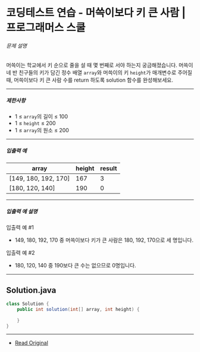 # 코딩테스트 연습 - 머쓱이보다 키 큰 사람 | 프로그래머스 스쿨

###### 문제 설명

머쓱이는 학교에서 키 순으로 줄을 설 때 몇 번째로 서야 하는지 궁금해졌습니다. 머쓱이네 반 친구들의 키가 담긴 정수 배열 `array`와 머쓱이의 키 `height`가 매개변수로 주어질 때, 머쓱이보다 키 큰 사람 수를 return 하도록 solution 함수를 완성해보세요.

---

##### 제한사항

* 1 ≤ `array`의 길이 ≤ 100
* 1 ≤ `height` ≤ 200
* 1 ≤ `array`의 원소 ≤ 200

---

##### 입출력 예

| array                  | height | result |
| ---------------------- | ------ | ------ |
| \[149, 180, 192, 170\] | 167    | 3      |
| \[180, 120, 140\]      | 190    | 0      |

---

##### 입출력 예 설명

입출력 예 #1

* 149, 180, 192, 170 중 머쓱이보다 키가 큰 사람은 180, 192, 170으로 세 명입니다.

입출력 예 #2

* 180, 120, 140 중 190보다 큰 수는 없으므로 0명입니다.
---
## Solution.java

```java
class Solution {
    public int solution(int[] array, int height) {
        
    }
}
```

---
* [Read Original](https://school.programmers.co.kr/learn/courses/30/lessons/120585)

